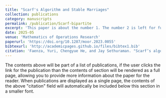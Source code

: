 ```yaml
---
title: "Scarf's Algorithm and Stable Marriages"
collection: publications
category: manuscripts
permalink: /publication/Scarf-bipartite
excerpt: 'This paper is about the number 1. The number 2 is left for future work.'
date: 2025-05
venue: 'Mathematics of Operations Research'
paperurl: 'https://doi.org/10.1287/moor.2023.0055'
bibtexurl: 'http://academicpages.github.io/files/bibtex1.bib'
citation: 'Faenza, Yuri, Chengyue He, and Jay Sethuraman. "Scarf’s algorithm and stable marriages." Mathematics of Operations Research (2025).'
---
```

The contents above will be part of a list of publications, if the user clicks the link for the publication than the contents of section will be rendered as a full page, allowing you to provide more information about the paper for the reader. When publications are displayed as a single page, the contents of the above "citation" field will automatically be included below this section in a smaller font.
